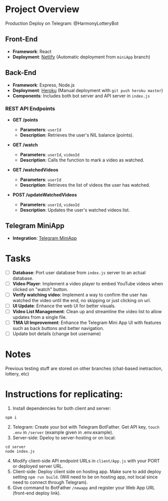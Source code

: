 # Project Overview

Production Deploy on Telegram: @HarmonyLotteryBot

## Front-End
- **Framework**: React
- **Deployment**: [Netlify](https://hod1.netlify.app/) (Automatic deployment from `miniApp` branch)

## Back-End
- **Framework**: Express, Node.js
- **Deployment**: [Heroku](https://hod1-a52bc53a961e.herokuapp.com/) (Manual deployment with `git push heroku master`)
- **Components**: Includes both bot server and API server in `index.js`

### REST API Endpoints

- **GET /points**
  - **Parameters**: `userId`
  - **Description**: Retrieves the user's NIL balance (points).

- **GET /watch**
  - **Parameters**: `userId`, `videoId`
  - **Description**: Calls the function to mark a video as watched.

- **GET /watchedVideos**
  - **Parameters**: `userId`
  - **Description**: Retrieves the list of videos the user has watched.

- **POST /updateWatchedVideos**
  - **Parameters**: `userId`, `videoId`
  - **Description**: Updates the user's watched videos list.

## Telegram MiniApp
- **Integration**: [Telegram MiniApp](https://t.me/HarmonyLotteryBot/hod1app)

# Tasks
- [ ] **Database**: Port user database from `index.js` server to an actual database.
- [ ] **Video Player**: Implement a video player to embed YouTube videos when clicked on "watch" button.
- [ ] **Verify watching video**: Implement a way to confirm the user has watched the video until the end, no skipping or just clicking on url.
- [ ] **UI Update**: Enhance the web UI for better visuals.
- [ ] **Video List Management**: Clean up and streamline the video list to allow updates from a single file.
- [ ] **TMA UI Improvement**: Enhance the Telegram Mini App UI with features such as back buttons and better navigation.
- [ ] Update bot details (change bot username)

# Notes
Previous testing stuff are stored on other branches (chat-based inetraction, lottery, etc)

# Instructions for replicating:
1. Install dependencies for both client and server:
```
npm i
```
2. Telegram: Create your bot with Telegram BotFather. Get API key, `touch .env` in `/server` (example given in .env.example). 
3. Server-side: Dpeloy to server-hosting or on local:
```
cd server
node index.js
```
4. Modify client-side API endpoint URLs in `client/App.js` with your PORT or deployed server URL.
5. Client-side: Deploy client side on hosting app. Make sure to add deploy setting `npm run build`. (Will need to be on hosting app, not local since need to connect through Telegram).
6. Give command to BotFather `/newapp` and register your Web App URL (front-end deploy link).

